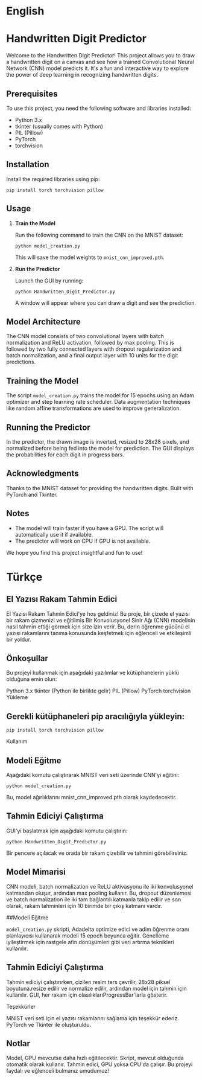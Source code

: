 # English
# Handwritten Digit Predictor

Welcome to the Handwritten Digit Predictor! This project allows you to draw a handwritten digit on a canvas and see how a trained Convolutional Neural Network (CNN) model predicts it. It's a fun and interactive way to explore the power of deep learning in recognizing handwritten digits.

## Prerequisites

To use this project, you need the following software and libraries installed:

- Python 3.x
- tkinter (usually comes with Python)
- PIL (Pillow)
- PyTorch
- torchvision

## Installation

Install the required libraries using pip:

`
pip install torch torchvision pillow
`

## Usage

1. **Train the Model**

   Run the following command to train the CNN on the MNIST dataset:

   `
   python model_creation.py
   `   

   This will save the model weights to `mnist_cnn_improved.pth`.

2. **Run the Predictor**

   Launch the GUI by running:

   `
   python Handwritten_Digit_Predictor.py
   `

   A window will appear where you can draw a digit and see the prediction.

## Model Architecture

The CNN model consists of two convolutional layers with batch normalization and ReLU activation, followed by max pooling. This is followed by two fully connected layers with dropout regularization and batch normalization, and a final output layer with 10 units for the digit predictions.

## Training the Model

The script `model_creation.py` trains the model for 15 epochs using an Adam optimizer and step learning rate scheduler. Data augmentation techniques like random affine transformations are used to improve generalization.

## Running the Predictor

In the predictor, the drawn image is inverted, resized to 28x28 pixels, and normalized before being fed into the model for prediction. The GUI displays the probabilities for each digit in progress bars.

## Acknowledgments

Thanks to the MNIST dataset for providing the handwritten digits. Built with PyTorch and Tkinter.

## Notes

- The model will train faster if you have a GPU. The script will automatically use it if available.
- The predictor will work on CPU if GPU is not available.

We hope you find this project insightful and fun to use!

# Türkçe

## El Yazısı Rakam Tahmin Edici

El Yazısı Rakam Tahmin Edici'ye hoş geldiniz! Bu proje, bir çizede el yazısı bir rakam çizmenizi ve eğitilmiş Bir Konvolusyonel Sinir Ağı (CNN) modelinin nasıl tahmin ettiği görmek için size izin verir. Bu, derin öğrenme gücünü el yazısı rakamlarını tanıma konusunda keşfetmek için eğlenceli ve etkileşimli bir yoldur.

## Önkoşullar

Bu projeyi kullanmak için aşağıdaki yazılımlar ve kütüphanelerin yüklü olduğuna emin olun:

Python 3.x
tkinter (Python ile birlikte gelir)
PIL (Pillow)
PyTorch
torchvision
Yükleme

## Gerekli kütüphaneleri pip aracılığıyla yükleyin:

`pip install torch torchvision pillow`

Kullanım

## Modeli Eğitme

Aşağıdaki komutu çalıştırarak MNIST veri seti üzerinde CNN'yi eğitini:

`python model_creation.py`

Bu, model ağırlıklarını mnist_cnn_improved.pth olarak kaydedecektir.

## Tahmin Ediciyi Çalıştırma

GUI'yi başlatmak için aşağıdaki komutu çalıştırın:

`python Handwritten_Digit_Predictor.py`

Bir pencere açılacak ve orada bir rakam çizebilir ve tahmini görebilirsiniz.

## Model Mimarisi

CNN modeli, batch normalization ve ReLU aktivasyonu ile iki konvolusyonel katmandan oluşur, ardından max pooling kullanır. Bu, dropout düzenlemesi ve batch normalization ile iki tam bağlantılı katmanla takip edilir ve son olarak, rakam tahminleri için 10 birimde bir çıkış katmanı vardır.

##Modeli Eğitme

`model_creation.py` skripti, Adadelta optimize edici ve adim öğrenme oranı planlayıcısı kullanarak modeli 15 epoch boyunca eğitir. Genelleme iyileştirmek için rastgele afin dönüşümleri gibi veri artırma teknikleri kullanılır.

## Tahmin Ediciyi Çalıştırma

Tahmin ediciyi çalıştırırken, çizilen resim ters çevrilir, 28x28 piksel boyutuna.resize edilir ve normalize edilir, ardından model için tahmin için kullanılır. GUI, her rakam için olasılıklarıProgressBar'larla gösterir.

Teşekkürler

MNIST veri seti için el yazısı rakamlarını sağlama için teşekkür ederiz. PyTorch ve Tkinter ile oluşturuldu.

## Notlar

Model, GPU mevcutse daha hızlı eğitilecektir. Skript, mevcut olduğunda otomatik olarak kullanır.
Tahmin edici, GPU yoksa CPU'da çalışır.
Bu projeyi faydalı ve eğlenceli bulmanız umudumuz!
